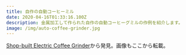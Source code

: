 ```yaml
---
title: 自作の自動コーヒーミル
date: 2020-04-16T01:33:16.100Z
description: 金属加工して作られた自作の自動コーヒーグミルの作例を紹介します。
image: /img/auto-coffee-grinder.jpg
---
```

[Shop-built Electric Coffee Grinder](https://studiored.com/shop-built-electric-coffee-grinder/)から発見。画像もここから転載。
